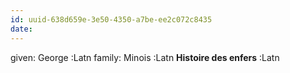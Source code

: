 ```yaml
---
id: uuid-638d659e-3e50-4350-a7be-ee2c072c8435
date: 
---
```


given: George :Latn
family: Minois :Latn
**Histoire des enfers** :Latn